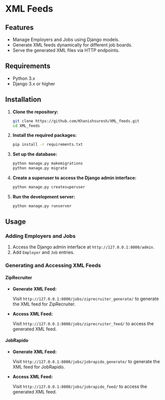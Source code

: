 # XML Feeds


## Features

- Manage Employers and Jobs using Django models.
- Generate XML feeds dynamically for different job boards.
- Serve the generated XML files via HTTP endpoints.

## Requirements

- Python 3.x
- Django 3.x or higher

## Installation

1. **Clone the repository:**

    ```sh
    git clone https://github.com/Khanishsuresh/XML_feeds.git
    cd XML_feeds
    ```

3. **Install the required packages:**

    ```sh
    pip install -r requirements.txt
    ```

4. **Set up the database:**

    ```sh
    python manage.py makemigrations
    python manage.py migrate
    ```

5. **Create a superuser to access the Django admin interface:**

    ```sh
    python manage.py createsuperuser
    ```

6. **Run the development server:**

    ```sh
    python manage.py runserver
    ```

## Usage

### Adding Employers and Jobs

1. Access the Django admin interface at `http://127.0.0.1:8000/admin`.
2. Add `Employer` and `Job` entries.

### Generating and Accessing XML Feeds

#### ZipRecruiter

- **Generate XML Feed:**
  
  Visit `http://127.0.0.1:8000/jobs/ziprecruiter_generate/` to generate the XML feed for ZipRecruiter.

- **Access XML Feed:**
  
  Visit `http://127.0.0.1:8000/jobs/ziprecruiter_feed/` to access the generated XML feed.

#### JobRapido

- **Generate XML Feed:**
  
  Visit `http://127.0.0.1:8000/jobs/jobrapido_generate/` to generate the XML feed for JobRapido.

- **Access XML Feed:**
  
  Visit `http://127.0.0.1:8000/jobs/jobrapido_feed/` to access the generated XML feed.

